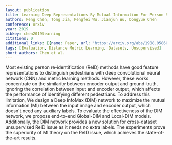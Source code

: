 ```yaml
---
layout: publication
title: Learning Deep Representations By Mutual Information For Person Re-identification
authors: Peng Chen, Tong Jia, Pengfei Wu, Jianjun Wu, Dongyue Chen
conference: Arxiv
year: 2019
bibkey: chen2019learning
citations: 0
additional_links: [{name: Paper, url: 'https://arxiv.org/abs/1908.05860'}]
tags: [Evaluation, Distance Metric Learning, Datasets, Unsupervised]
short_authors: Chen et al.
---
```

Most existing person re-identification (ReID) methods have good feature
representations to distinguish pedestrians with deep convolutional neural
network (CNN) and metric learning methods. However, these works concentrate on
the similarity between encoder output and ground-truth, ignoring the
correlation between input and encoder output, which affects the performance of
identifying different pedestrians. To address this limitation, We design a Deep
InfoMax (DIM) network to maximize the mutual information (MI) between the input
image and encoder output, which doesn't need any auxiliary labels. To evaluate
the effectiveness of the DIM network, we propose end-to-end Global-DIM and
Local-DIM models. Additionally, the DIM network provides a new solution for
cross-dataset unsupervised ReID issue as it needs no extra labels. The
experiments prove the superiority of MI theory on the ReID issue, which
achieves the state-of-the-art results.